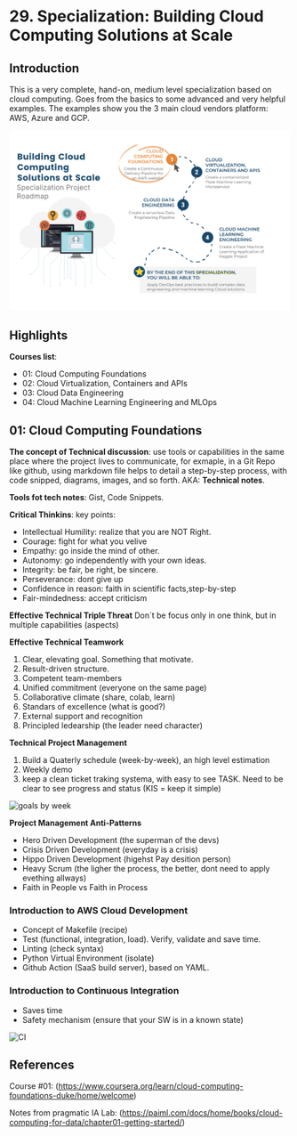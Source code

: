 # 29. Specialization: Building Cloud Computing Solutions at Scale

## Introduction

This is a very complete, hand-on, medium level specialization based on cloud computing. Goes from the basics to some advanced and very helpful examples. The examples show you the 3 main cloud vendors platform: AWS, Azure and GCP.

![The Roadmap](../images/cloud_specialization_the_roadmap.png)

## Highlights

**Courses list**:

- 01: Cloud Computing Foundations
- 02: Cloud Virtualization, Containers and APIs
- 03: Cloud Data Engineering
- 04: Cloud Machine Learning Engineering and MLOps


## 01: Cloud Computing Foundations

**The concept of Technical discussion**: use tools or capabilities in the same place where the project lives to communicate, for exmaple, in a Git Repo like github, using markdown file helps to detail a step-by-step process, with code snipped, diagrams, images, and so forth. AKA: **Technical notes**.

**Tools fot tech notes**: Gist, Code Snippets.

**Critical Thinkins**: key points:
 - Intellectual Humility: realize that you are NOT Right.
 - Courage: fight for what you velive
 - Empathy: go inside the mind of other.
 - Autonomy: go independently with your own ideas.
 - Integrity: be fair, be right, be sincere.
 - Perseverance: dont give up
 - Confidence in reason: faith in scientific facts,step-by-step
 - Fair-mindedness: accept criticism

**Effective Technical Triple Threat**
Don´t be focus only in one think, but in multiple capabilities (aspects)

**Effective Technical Teamwork**
1. Clear, elevating goal. Something that motivate.
2. Result-driven structure.
3. Competent team-members
4. Unified commitment (everyone on the same page)
5. Collaborative climate (share, colab, learn)
6. Standars of excellence (what is good?)
7. External support and recognition
8. Principled ledearship (the leader need character)

**Technical Project Management**
1. Build a Quaterly schedule (week-by-week), an high level estimation
2. Weekly demo
3. keep a clean ticket traking systema, with easy to see TASK. Need to be clear to see progress and status (KIS = keep it simple)

<img width="556" alt="goals by week" src="https://user-images.githubusercontent.com/20072974/213302327-fd548e29-740d-472f-a99f-f755b6f8ebd0.png">

**Project Management Anti-Patterns**
- Hero Driven Development (the superman of the devs)
- Crisis Driven Development (everyday is a crisis)
- Hippo Driven Development (higehst Pay desition person)
- Heavy Scrum (the ligher the process, the better, dont need to apply evething allways)
- Faith in People vs Faith in Process

### Introduction to AWS Cloud Development
 - Concept of Makefile (recipe)
 - Test (functional, integration, load). Verify, validate and save time.
 - Linting (check syntax)
 - Python Virtual Environment (isolate)
 - Github Action (SaaS build server), based on YAML.

### Introduction to Continuous Integration
 - Saves time
 - Safety mechanism (ensure that your SW is in a known state)

<img width="913" alt="CI" src="https://user-images.githubusercontent.com/20072974/213305667-6cfff9b8-0f0f-49ac-b321-8ab4b9baa690.png">


## References

Course #01: (https://www.coursera.org/learn/cloud-computing-foundations-duke/home/welcome)

Notes from pragmatic IA Lab: (https://paiml.com/docs/home/books/cloud-computing-for-data/chapter01-getting-started/)
